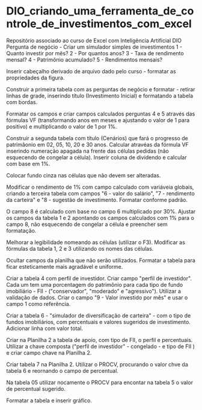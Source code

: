 # DIO_criando_uma_ferramenta_de_controle_de_investimentos_com_excel
Repositório associado ao curso de Excel com Inteligência Artificial DIO
Pergunta de negócio - Criar um simulador simples de investimentos
  1 - Quanto investir por mês?
  2 - Por quantos anos?
  3 - Taxa de rendimento mensal?
  4 - Patrimônio acumulado?
  5 - Rendimentos mensais?

Inserir cabeçalho derivado de arquivo dado pelo curso - formatar as propriedades da figura.

Construir a primeira tabela com as perguntas de negócio e formatar - retirar linhas de grade, inserindo título (Investimento Inicial) e formatando a tabela com bordas.

Formatar  os  campos e criar campos calculados perguntas 4 e 5 através das fórmulas VF (transformando anos em meses e ajustando o valor de 1 para positivo) e multiplicando o valor de 1 por 1%.

Construir a segunda tabela com título (Cenários) que fará o progresso de patrimâonio em 02, 05, 10, 20 e 30 anos. Calcular atravéas da fórmula VF inserindo numeração apagada na frente das células pedidas (não esquecendo de congelar a célula). Inserir coluna de dividendo e calcular com base em 1%.

Colocar fundo cinza nas células que não devem ser alteradas.

Modificar o rendimento de 1% com campo calculado com variáveia globais, criando a terceira tabela com campos "6 - valor do salário", "7 - rendimento da carteira" e "8 - sugestão de investimento. Formatar conforme padrão. 

O campo 8 é calculado com base no campo 6 multiplicado por 30%. Ajustar os campos da tabela 1 e 2 apontando os campos calculados com 1% para o campo 8, não esquecendo de congelar a célula e preencher sem formatação.

Melhorar a legibilidade nomeando as células (utilizar o F3). Modificar as fórmulas da tabela 1, 2 e 3 utilizando os nomes das células.

Ocultar campos da planilha que não serão utilizados. Formatar a tabela para ficar esteticamente mais agradável e uniforme.

Criar a tabela 4 com perfil de investidor. Criar campo "perfil de investidor". Cada um tem uma porcentagem do patrimônio para cada tipo de fundo imobiliário - FII - ("conservador", "moderado" e "agressivo"). Utilizar a validação de dados. Criar o campo "9 - Valor investido por mês" e usar o campo 1 como referência.

Criar a tabela 6 - "simulador de diversificação de carteira" - com o tipo de fundos imobiliários, com percentuais e valores sugeridos de investimento. Adicionar linha com valor total.

Criar na Planilha 2 a tabela de apoio, com tipo de FII, o perfil e percentuais. Utilizar a chave composta ("perfil de investidor" - congelado - e tipo de FII ) e criar campo chave na Planilha 2. 

Criar tabela 7 na Planilha 2. Utilizar o PROCV, procurando o valor chve da tabela 6 e reornando o campo de percentual. 

Na tabela 05 utilizar nocamente o PROCV para encontar na tabela 5 o valor de percentual sugerido.

Formatar a tabela e inserir gráfico.
